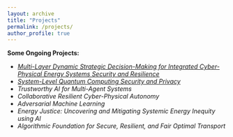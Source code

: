 ```yaml
---
layout: archive
title: "Projects"
permalink: /projects/
author_profile: true
---
```



**Some Ongoing Projects:**

- *[Multi-Layer Dynamic Strategic Decision-Making for Integrated Cyber-Physical Energy Systems Security and Resilience](https://www.nsf.gov/awardsearch/showAward?AWD_ID=2138956&HistoricalAwards=false)*
- *[System-Level Quantum Computing Security and Privacy](https://www.nsf.gov/awardsearch/showAward?AWD_ID=2335788&HistoricalAwards=false)*
- *Trustworthy AI for Multi-Agent Systems*
- *Collaborative Resilient Cyber-Physical Autonomy*
- *Adversarial Machine Learning*
- *Energy Justice: Uncovering and Mitigating Systemic Energy Inequity using AI*
- *Algorithmic Foundation for Secure, Resilient, and Fair Optimal Transport*
